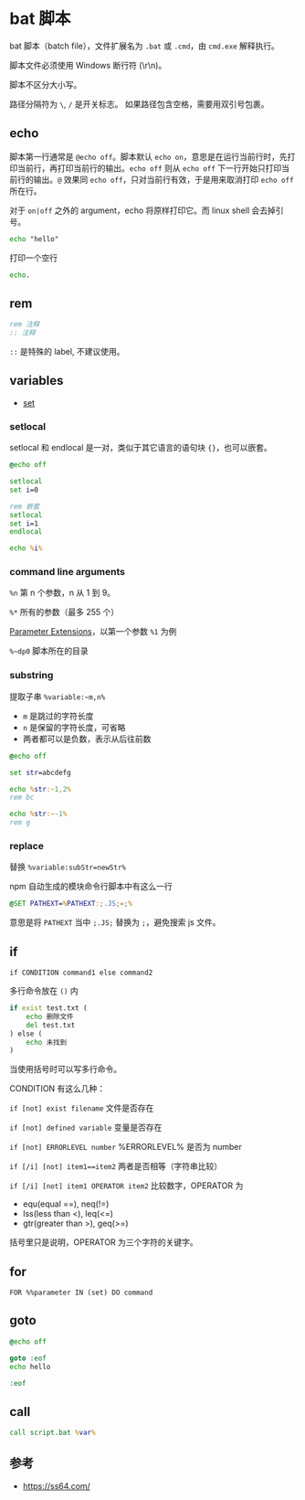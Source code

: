 # bat 脚本

bat 脚本（batch file），文件扩展名为 `.bat` 或 `.cmd`，由 `cmd.exe` 解释执行。

脚本文件必须使用 Windows 断行符 (\r\n)。

脚本不区分大小写。

路径分隔符为 `\`, `/` 是开关标志。
如果路径包含空格，需要用双引号包裹。

## echo

脚本第一行通常是 `@echo off`。脚本默认 `echo on`，意思是在运行当前行时，先打印当前行，再打印当前行的输出。`echo off` 则从 `echo off` 下一行开始只打印当前行的输出。`@` 效果同 `echo off`，只对当前行有效，于是用来取消打印 `echo off` 所在行。

对于 `on|off` 之外的 argument，echo 将原样打印它。而 linux shell 会去掉引号。

```bat
echo "hello"
```

打印一个空行

```bat
echo.
```

## rem

```bat
rem 注释
:: 注释
```

`::` 是特殊的 label, 不建议使用。

## variables

- [set](utils/set.md)

### setlocal

setlocal 和 endlocal 是一对，类似于其它语言的语句块 `{}`，也可以嵌套。

```bat
@echo off

setlocal
set i=0

rem 嵌套
setlocal
set i=1
endlocal

echo %i%
```

### command line arguments

`%n`
第 n 个参数，n 从 1 到 9。

`%*`
所有的参数（最多 255 个）

[Parameter Extensions](http://ss64.com/nt/syntax-args.html)，以第一个参数 `%1` 为例

`%~dp0`
脚本所在的目录

### substring

提取子串 `%variable:~m,n%`

- `m` 是跳过的字符长度
- `n` 是保留的字符长度，可省略
- 两者都可以是负数，表示从后往前数

```bat
@echo off

set str=abcdefg

echo %str:~1,2%
rem bc

echo %str:~-1%
rem g
```

### replace

替换 `%variable:subStr=newStr%`

npm 自动生成的模块命令行脚本中有这么一行

```bat
@SET PATHEXT=%PATHEXT:;.JS;=;%
```

意思是将 `PATHEXT` 当中 `;.JS;` 替换为 `;`，避免搜索 js 文件。

## if

`if CONDITION command1 else command2`

多行命令放在 `()` 内

```bat
if exist test.txt (
    echo 删除文件
    del test.txt
) else (
    echo 未找到
)
```

当使用括号时可以写多行命令。

CONDITION 有这么几种：

`if [not] exist filename`
文件是否存在

`if [not] defined variable`
变量是否存在

`if [not] ERRORLEVEL number`
%ERRORLEVEL% 是否为 number

`if [/i] [not] item1==item2`
两者是否相等（字符串比较）

`if [/i] [not] item1 OPERATOR item2`
比较数字，OPERATOR 为

- equ(equal ==), neq(!=)
- lss(less than <), leq(<=)
- gtr(greater than >), geq(>=)

括号里只是说明，OPERATOR 为三个字符的关键字。

## for

`FOR %%parameter IN (set) DO command`


## goto

```bat
@echo off

goto :eof
echo hello

:eof
```

## call

```bat
call script.bat %var%
```

## 参考

- <https://ss64.com/>
